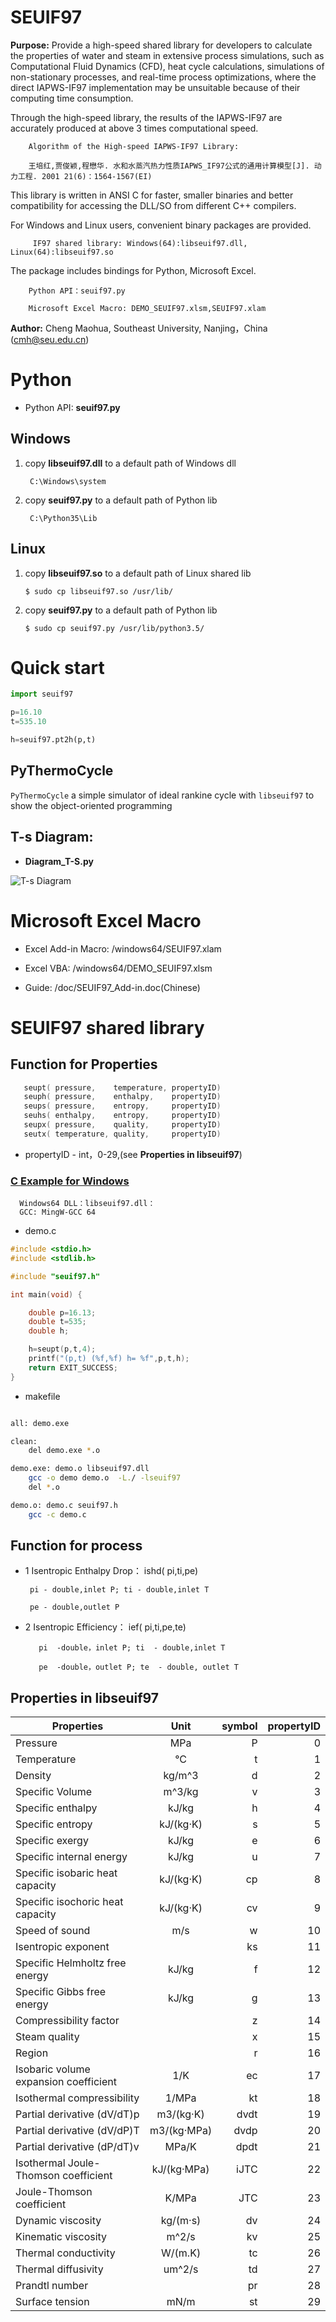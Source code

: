 # SEUIF97

**Purpose:** Provide a high-speed shared library for developers to calculate the properties of water and steam  in extensive process simulations, such as Computational Fluid Dynamics (CFD), heat cycle calculations, simulations of non-stationary processes, and real-time process optimizations, where the direct IAPWS-IF97 implementation may be unsuitable because of their computing time consumption.
 
 Through the high-speed library, the results of the IAPWS-IF97  are accurately produced at above 3 times computational speed.
 
        Algorithm of the High-speed IAPWS-IF97 Library: 

        王培红,贾俊颖,程懋华. 水和水蒸汽热力性质IAPWS_IF97公式的通用计算模型[J]. 动力工程. 2001 21(6)：1564-1567(EI)
 
 This library is written in ANSI C for faster, smaller binaries and better compatibility for accessing the DLL/SO from different C++ compilers.
 
 For Windows and Linux users, convenient binary packages are provided.
 
         IF97 shared library: Windows(64):libseuif97.dll, Linux(64):libseuif97.so
 
 The package includes bindings for Python, Microsoft Excel. 
        
        Python API：seuif97.py
        
        Microsoft Excel Macro: DEMO_SEUIF97.xlsm,SEUIF97.xlam
 
**Author:** Cheng Maohua, Southeast University, Nanjing，China  (cmh@seu.edu.cn)

# Python 

* Python API: **seuif97.py** 

## Windows 
  
1. copy **libseuif97.dll**  to a default path of Windows dll
      
        C:\Windows\system
   
2. copy **seuif97.py** to a default path of Python lib
    
        C:\Python35\Lib 
   
##  Linux   
    
 1. copy **libseuif97.so**  to a default path of Linux shared lib
   
        $ sudo cp libseuif97.so /usr/lib/

 2. copy **seuif97.py** to a default path of Python lib
   
        $ sudo cp seuif97.py /usr/lib/python3.5/
        
# Quick start

```python
import seuif97

p=16.10
t=535.10

h=seuif97.pt2h(p,t)
```
## PyThermoCycle 
  
  `PyThermoCycle`  a simple simulator of ideal rankine cycle with `libseuif97`  to show the object-oriented programming

## T-s Diagram:

 * **Diagram_T-S.py**

  ![T-s Diagram](./doc/T-s.jpg)

# Microsoft Excel Macro

* Excel Add-in Macro: /windows64/SEUIF97.xlam

* Excel VBA:  /windows64/DEMO_SEUIF97.xlsm

* Guide: /doc/SEUIF97_Add-in.doc(Chinese)

# SEUIF97 shared library

## Function for Properties 

```c
   seupt( pressure,    temperature, propertyID)
   seuph( pressure,    enthalpy,    propertyID)
   seups( pressure,    entropy,     propertyID)
   seuhs( enthalpy,    entropy,     propertyID)
   seupx( pressure,    quality,     propertyID)
   seutx( temperature, quality,     propertyID)
```

   *  propertyID  - int，0-29,(see **Properties in libseuif97**)

### [C Example for Windows](./example-c-win)  
    
      Windows64 DLL：libseuif97.dll：
      GCC: MingW-GCC 64

* demo.c      

```c
#include <stdio.h>
#include <stdlib.h>

#include "seuif97.h"

int main(void) {

    double p=16.13;
    double t=535;
    double h;

    h=seupt(p,t,4);
    printf("(p,t) (%f,%f) h= %f",p,t,h);
    return EXIT_SUCCESS;
}
```

* makefile

```bash

all: demo.exe

clean:
	del demo.exe *.o

demo.exe: demo.o libseuif97.dll
	gcc -o demo demo.o  -L./ -lseuif97
	del *.o

demo.o: demo.c seuif97.h
	gcc -c demo.c 

```

## Function for process  
   
*  1 Isentropic Enthalpy Drop： ishd( pi,ti,pe)
    
        pi - double,inlet P; ti - double,inlet T

        pe - double,outlet P

* 2 Isentropic Efficiency： ief( pi,ti,pe,te)

         pi  -double，inlet P; ti  - double,inlet T

         pe  -double，outlet P; te  - double, outlet T

## Properties in libseuif97

|   Properties |    Unit     |  symbol  |  propertyID   |   
| ----------------|:----------:| ------:|-------:|
| Pressure        |   MPa     |  P     |   0     |  
| Temperature     |   °C      |  t     |   1     |
| Density         | kg/m^3    |  d     |   2     |
| Specific Volume | m^3/kg    |  v     |   3     |
| Specific enthalpy  | kJ/kg     |  h     |   4     |
| Specific entropy   | kJ/(kg·K) |  s     |   5     |
| Specific  exergy   | kJ/kg     |  e     |   6     |
| Specific internal energy   | kJ/kg     |  u     |   7     |
| Specific isobaric heat capacity  | kJ/(kg·K) |  cp    |   8     |
| Specific isochoric heat capacity  | kJ/(kg·K) |  cv    |   9     |		
| Speed of sound          | m/s       |   w     | 10      |	
| Isentropic exponent     |             |  ks     | 11      |	
| Specific Helmholtz free energy   |   kJ/kg          |  f     | 12      |	
| Specific Gibbs free energy       |   kJ/kg           | g     | 13      |	
| Compressibility factor           |                      | z      | 14      |
| Steam quality                    |                      | x      | 15      |
| Region                           |                      | r       | 16      |
| Isobaric volume expansion coefficient  |        1/K       | ec     | 17      |
| Isothermal compressibility             |        1/MPa   | kt     | 18      |
| Partial derivative (dV/dT)p            |    m3/(kg·K)	     | dvdt     | 19      |
| Partial derivative (dV/dP)T            |    m3/(kg·MPa)	  | dvdp    | 20      |
| Partial derivative (dP/dT)v            |    MPa/K	         | dpdt	    | 21      |
| Isothermal Joule-Thomson coefficient   |   kJ/(kg·MPa)        | iJTC	    | 22      |
| Joule-Thomson coefficient              |  K/MPa        | JTC	    | 23      |
| Dynamic viscosity                      |        kg/(m·s)   | dv     | 24      |
| Kinematic viscosity                    |       m^2/s       | kv     | 25      |
| Thermal conductivity                   |       W/(m.K)	  | tc     | 26      |
| Thermal diffusivity                    |       um^2/s	 | td     | 27      |
| Prandtl number                         |            	  | pr     | 28      |
| Surface tension                        |       mN/m    	  | st     | 29      |
